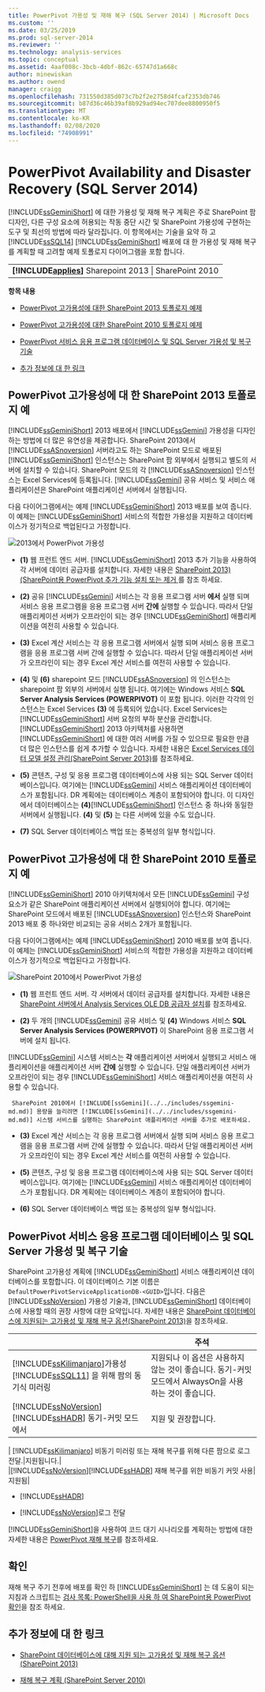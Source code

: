 ```yaml
---
title: PowerPivot 가용성 및 재해 복구 (SQL Server 2014) | Microsoft Docs
ms.custom: ''
ms.date: 03/25/2019
ms.prod: sql-server-2014
ms.reviewer: ''
ms.technology: analysis-services
ms.topic: conceptual
ms.assetid: 4aaf008c-3bcb-4dbf-862c-65747d1a668c
author: minewiskan
ms.author: owend
manager: craigg
ms.openlocfilehash: 731550d385d073c7b2f2e2758d4fcaf2353db746
ms.sourcegitcommit: b87d36c46b39af8b929ad94ec707dee8800950f5
ms.translationtype: MT
ms.contentlocale: ko-KR
ms.lasthandoff: 02/08/2020
ms.locfileid: "74908991"
---
```

# <a name="powerpivot-availability-and-disaster-recovery-sql-server-2014"></a>PowerPivot Availability and Disaster Recovery (SQL Server 2014)
  
  [!INCLUDE[ssGeminiShort](../../includes/ssgeminishort-md.md)] 에 대한 가용성 및 재해 복구 계획은 주로 SharePoint 팜 디자인, 다른 구성 요소에 허용되는 작동 중단 시간 및 SharePoint 가용성에 구현하는 도구 및 최선의 방법에 따라 달라집니다. 이 항목에서는 기술을 요약 하 고 [!INCLUDE[ssSQL14](../../includes/sssql14-md.md)] [!INCLUDE[ssGeminiShort](../../includes/ssgeminishort-md.md)] 배포에 대 한 가용성 및 재해 복구를 계획할 때 고려할 예제 토폴로지 다이어그램을 포함 합니다.  
  
||  
|-|  
|**[!INCLUDE[applies](../../includes/applies-md.md)]** Sharepoint 2013 &#124; SharePoint 2010|  
  
 **항목 내용**  
  
-   [PowerPivot 고가용성에 대한 SharePoint 2013 토폴로지 예제](#bkmk_sharepoint2013)  
  
-   [PowerPivot 고가용성에 대한 SharePoint 2010 토폴로지 예제](#bkmk_sharepoint2010)  
  
-   [PowerPivot 서비스 응용 프로그램 데이터베이스 및 SQL Server 가용성 및 복구 기술](#bkmk_sql_server_technologies)  
  
-   [추가 정보에 대 한 링크](#bkmk_more_resources)  
  
##  <a name="bkmk_sharepoint2013"></a>PowerPivot 고가용성에 대 한 SharePoint 2013 토폴로지 예  
 
  [!INCLUDE[ssGeminiShort](../../includes/ssgeminishort-md.md)] 2013 배포에서 [!INCLUDE[ssGemini](../../includes/ssgemini-md.md)] 가용성을 디자인하는 방법에 더 많은 유연성을 제공합니다. SharePoint 2013에서 [!INCLUDE[ssASnoversion](../../includes/ssasnoversion-md.md)] 서버라고도 하는 SharePoint 모드로 배포된 [!INCLUDE[ssGeminiShort](../../includes/ssgeminishort-md.md)] 인스턴스는 SharePoint 팜 외부에서 실행되고 별도의 서버에 설치할 수 있습니다. SharePoint 모드의 각 [!INCLUDE[ssASnoversion](../../includes/ssasnoversion-md.md)] 인스턴스는 Excel Services에 등록됩니다. 
  [!INCLUDE[ssGemini](../../includes/ssgemini-md.md)] 공유 서비스 및 서비스 애플리케이션은 SharePoint 애플리케이션 서버에서 실행됩니다.  
  
 다음 다이어그램에서는 예제 [!INCLUDE[ssGeminiShort](../../includes/ssgeminishort-md.md)] 2013 배포를 보여 줍니다. 이 예제는 [!INCLUDE[ssGeminiShort](../../includes/ssgeminishort-md.md)] 서비스의 적합한 가용성을 지원하고 데이터베이스가 정기적으로 백업된다고 가정합니다.  
  
 ![2013에서 PowerPivot 가용성](../media/ssas-powerpivot-services-2013.png "2013에서 PowerPivot 가용성")  
  
-   **(1)** 웹 프런트 엔드 서버. 
  [!INCLUDE[ssGeminiShort](../../includes/ssgeminishort-md.md)] 2013 추가 기능을 사용하여 각 서버에 데이터 공급자를 설치합니다. 자세한 내용은 [SharePoint 2013&#41;&#40;SharePoint용 PowerPivot 추가 기능 설치 또는 제거 ](../instances/install-windows/install-or-uninstall-the-power-pivot-for-sharepoint-add-in-sharepoint-2013.md)를 참조 하세요.  
  
-   **(2)** 공유 [!INCLUDE[ssGemini](../../includes/ssgemini-md.md)] 서비스는 각 응용 프로그램 서버 **에서** 실행 되며 서비스 응용 프로그램을 응용 프로그램 서버 **간에** 실행할 수 있습니다. 따라서 단일 애플리케이션 서버가 오프라인이 되는 경우 [!INCLUDE[ssGeminiShort](../../includes/ssgeminishort-md.md)] 애플리케이션을 여전히 사용할 수 있습니다.  
  
-   **(3)** Excel 계산 서비스는 각 응용 프로그램 서버에서 실행 되며 서비스 응용 프로그램을 응용 프로그램 서버 간에 실행할 수 있습니다. 따라서 단일 애플리케이션 서버가 오프라인이 되는 경우 Excel 계산 서비스를 여전히 사용할 수 있습니다.  
  
-   **(4)** 및 **(6)** sharepoint 모드 [!INCLUDE[ssASnoversion](../../includes/ssasnoversion-md.md)] 의 인스턴스는 sharepoint 팜 외부의 서버에서 실행 됩니다. 여기에는 Windows 서비스 **SQL Server Analysis Services (POWERPIVOT)** 이 포함 됩니다. 이러한 각각의 인스턴스는 Excel Services **(3)** 에 등록되어 있습니다. Excel Services는 [!INCLUDE[ssGeminiShort](../../includes/ssgeminishort-md.md)] 서버 요청의 부하 분산을 관리합니다. 
  [!INCLUDE[ssGeminiShort](../../includes/ssgeminishort-md.md)] 2013 아키텍처를 사용하면 [!INCLUDE[ssGeminiShort](../../includes/ssgeminishort-md.md)] 에 대한 여러 서버를 가질 수 있으므로 필요한 만큼 더 많은 인스턴스를 쉽게 추가할 수 있습니다. 자세한 내용은 [Excel Services 데이터 모델 설정 관리(SharePoint Server 2013)](https://technet.microsoft.com/library/jj219780\(v=office.15\).aspx)를 참조하세요.  
  
-   **(5)** 콘텐츠, 구성 및 응용 프로그램 데이터베이스에 사용 되는 SQL Server 데이터베이스입니다. 여기에는 [!INCLUDE[ssGemini](../../includes/ssgemini-md.md)] 서비스 애플리케이션 데이터베이스가 포함됩니다. DR 계획에는 데이터베이스 계층이 포함되어야 합니다. 이 디자인에서 데이터베이스는 **(4)**[!INCLUDE[ssGeminiShort](../../includes/ssgeminishort-md.md)] 인스턴스 중 하나와 동일한 서버에서 실행됩니다. **(4)** 및 **(5)** 는 다른 서버에 있을 수도 있습니다.  
  
-   **(7)** SQL Server 데이터베이스 백업 또는 중복성의 일부 형식입니다.  
  
##  <a name="bkmk_sharepoint2010"></a>PowerPivot 고가용성에 대 한 SharePoint 2010 토폴로지 예  
 
  [!INCLUDE[ssGeminiShort](../../includes/ssgeminishort-md.md)] 2010 아키텍처에서 모든 [!INCLUDE[ssGemini](../../includes/ssgemini-md.md)] 구성 요소가 같은 SharePoint 애플리케이션 서버에서 실행되어야 합니다. 여기에는 SharePoint 모드에서 배포된 [!INCLUDE[ssASnoversion](../../includes/ssasnoversion-md.md)] 인스턴스와 SharePoint 2013 배포 중 하나와만 비교되는 공유 서비스 2개가 포함됩니다.  
  
 다음 다이어그램에서는 예제 [!INCLUDE[ssGeminiShort](../../includes/ssgeminishort-md.md)] 2010 배포를 보여 줍니다. 이 예제는 [!INCLUDE[ssGeminiShort](../../includes/ssgeminishort-md.md)] 서비스의 적합한 가용성을 지원하고 데이터베이스가 정기적으로 백업된다고 가정합니다.  
  
 ![SharePoint 2010에서 PowerPivot 가용성](../media/ssas-powerpivot-services-2010.png "SharePoint 2010에서 PowerPivot 가용성")  
  
-   **(1)** 웹 프런트 엔드 서버. 각 서버에서 데이터 공급자를 설치합니다. 자세한 내용은 [SharePoint 서버에서 Analysis Services OLE DB 공급자 설치](../../sql-server/install/install-the-analysis-services-ole-db-provider-on-sharepoint-servers.md)를 참조하세요.  
  
-   **(2)** 두 개의 [!INCLUDE[ssGemini](../../includes/ssgemini-md.md)] 공유 서비스 및 **(4)** Windows 서비스 **SQL Server Analysis Services (POWERPIVOT)** 이 SharePoint 응용 프로그램 서버에 설치 됩니다.  
  
     
  [!INCLUDE[ssGemini](../../includes/ssgemini-md.md)] 시스템 서비스는 **각** 애플리케이션 서버에서 실행되고 서비스 애플리케이션을 애플리케이션 서버 **간에** 실행할 수 있습니다. 단일 애플리케이션 서버가 오프라인이 되는 경우 [!INCLUDE[ssGeminiShort](../../includes/ssgeminishort-md.md)] 서비스 애플리케이션을 여전히 사용할 수 있습니다.  
  
     SharePoint 2010에서 [!INCLUDE[ssGemini](../../includes/ssgemini-md.md)] 용량을 늘리려면 [!INCLUDE[ssGemini](../../includes/ssgemini-md.md)] 시스템 서비스를 실행하는 SharePoint 애플리케이션 서버를 추가로 배포하세요.  
  
-   **(3)** Excel 계산 서비스는 각 응용 프로그램 서버에서 실행 되며 서비스 응용 프로그램을 응용 프로그램 서버 간에 실행할 수 있습니다. 따라서 단일 애플리케이션 서버가 오프라인이 되는 경우 Excel 계산 서비스를 여전히 사용할 수 있습니다.  
  
-   **(5)** 콘텐츠, 구성 및 응용 프로그램 데이터베이스에 사용 되는 SQL Server 데이터베이스입니다. 여기에는 [!INCLUDE[ssGemini](../../includes/ssgemini-md.md)] 서비스 애플리케이션 데이터베이스가 포함됩니다. DR 계획에는 데이터베이스 계층이 포함되어야 합니다.  
  
-   **(6)** SQL Server 데이터베이스 백업 또는 중복성의 일부 형식입니다.  
  
##  <a name="bkmk_sql_server_technologies"></a>PowerPivot 서비스 응용 프로그램 데이터베이스 및 SQL Server 가용성 및 복구 기술  
 SharePoint 고가용성 계획에 [!INCLUDE[ssGeminiShort](../../includes/ssgeminishort-md.md)] 서비스 애플리케이션 데이터베이스를 포함합니다. 이 데이터베이스 기본 이름은 `DefaultPowerPivotServiceApplicationDB-<GUID>`입니다. 다음은 [!INCLUDE[ssNoVersion](../../includes/ssnoversion-md.md)] 가용성 기술과, [!INCLUDE[ssGeminiShort](../../includes/ssgeminishort-md.md)] 데이터베이스에 사용할 때의 권장 사항에 대한 요약입니다. 자세한 내용은 [SharePoint 데이터베이스에 지원되는 고가용성 및 재해 복구 옵션(SharePoint 2013)](https://technet.microsoft.com/library/jj841106.aspx)을 참조하세요.  
  
||주석|  
|-|--------------|  
|[!INCLUDE[ssKilimanjaro](../../includes/sskilimanjaro-md.md)]가용성 [!INCLUDE[ssSQL11](../../includes/sssql11-md.md)] 을 위해 팜의 동기식 미러링|지원되나 이 옵션은 사용하지 않는 것이 좋습니다. 동기-커밋 모드에서 AlwaysOn을 사용 하는 것이 좋습니다.|  
|[!INCLUDE[ssNoVersion](../../includes/ssnoversion-md.md)][!INCLUDE[ssHADR](../../includes/sshadr-md.md)] 동기-커밋 모드에서|지원 및 권장합니다.|  
|
  [!INCLUDE[ssKilimanjaro](../../includes/sskilimanjaro-md.md)] 비동기 미러링 또는 재해 복구를 위해 다른 팜으로 로그 전달.|지원됩니다.|  
|[!INCLUDE[ssNoVersion](../../includes/ssnoversion-md.md)][!INCLUDE[ssHADR](../../includes/sshadr-md.md)] 재해 복구를 위한 비동기 커밋 사용|지원됨|  
  
-   [!INCLUDE[ssHADR](../../includes/sshadr-md.md)]  
  
-   [!INCLUDE[ssNoVersion](../../includes/ssnoversion-md.md)]로그 전달  
  
 
  [!INCLUDE[ssGeminiShort](../../includes/ssgeminishort-md.md)]을 사용하여 코드 대기 시나리오를 계획하는 방법에 대한 자세한 내용은 [PowerPivot 재해 복구](https://social.technet.microsoft.com/wiki/contents/articles/22137.sharepoint-powerpivot-disaster-recovery.aspx)를 참조하세요.  
  
## <a name="verification"></a>확인  
 재해 복구 주기 전후에 배포를 확인 하 [!INCLUDE[ssGeminiShort](../../includes/ssgeminishort-md.md)] 는 데 도움이 되는 지침과 스크립트는 [검사 목록: PowerShell을 사용 하 여 SharePoint용 PowerPivot 확인](../instances/install-windows/checklist-use-powershell-to-verify-power-pivot-for-sharepoint.md)을 참조 하세요.  
  
##  <a name="bkmk_more_resources"></a>추가 정보에 대 한 링크  
  
-   [SharePoint 데이터베이스에 대해 지원 되는 고가용성 및 재해 복구 옵션 (SharePoint 2013)](https://technet.microsoft.com/library/jj841106.aspx)  
  
-   [재해 복구 계획 (SharePoint Server 2010)](https://technet.microsoft.com/library/ff628971\(v=office.14\).aspx)  
  

  
  
